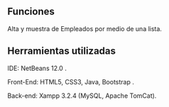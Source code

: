 ## Funciones

Alta y muestra de Empleados por medio de una lista.

## Herramientas utilizadas

IDE: NetBeans 12.0 .

Front-End: HTML5, CSS3, Java, Bootstrap .

Back-end: Xampp 3.2.4 (MySQL, Apache TomCat).
